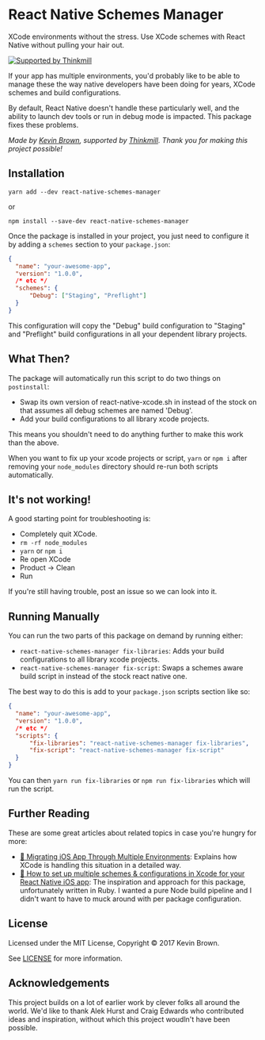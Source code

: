# React Native Schemes Manager

XCode environments without the stress. Use XCode schemes with React Native without pulling your hair out.

[![Supported by Thinkmill](https://thinkmill.github.io/badge/heart.svg)](http://thinkmill.com.au/?utm_source=github&utm_medium=badge&utm_campaign=react-native-schemes-manager)

If your app has multiple environments, you'd probably like to be able to manage these the way native developers have been doing for years, XCode schemes and build configurations.

By default, React Native doesn't handle these particularly well, and the ability to launch dev tools or run in debug mode is impacted. This package fixes these problems.

*Made by [Kevin Brown](https://twitter.com/kevinbrowntech), supported by [Thinkmill](http://thinkmill.com.au/). Thank you for making this project possible!*

## Installation

```
yarn add --dev react-native-schemes-manager
```
or
```
npm install --save-dev react-native-schemes-manager
```

Once the package is installed in your project, you just need to configure it by adding a `schemes` section to your `package.json`:

```json
{
  "name": "your-awesome-app",
  "version": "1.0.0",
  /* etc */
  "schemes": {
      "Debug": ["Staging", "Preflight"]
  }
}
```

This configuration will copy the "Debug" build configuration to "Staging" and "Preflight" build configurations in all your dependent library projects.

## What Then?

The package will automatically run this script to do two things on `postinstall`:
- Swap its own version of react-native-xcode.sh in instead of the stock on that assumes all debug schemes are named 'Debug'.
- Add your build configurations to all library xcode projects. 

This means you shouldn't need to do anything further to make this work than the above.

When you want to fix up your xcode projects or script, `yarn` or `npm i` after removing your `node_modules` directory should re-run both scripts automatically.

## It's not working!

A good starting point for troubleshooting is:
- Completely quit XCode.
- `rm -rf node_modules`
- `yarn` or `npm i`
- Re open XCode
- Product -> Clean
- Run

If you're still having trouble, post an issue so we can look into it.

## Running Manually

You can run the two parts of this package on demand by running either:

- `react-native-schemes-manager fix-libraries`: Adds your build configurations to all library xcode projects.
- `react-native-schemes-manager fix-script`: Swaps a schemes aware build script in instead of the stock react native one.

The best way to do this is add to your `package.json` scripts section like so:

```json
{
  "name": "your-awesome-app",
  "version": "1.0.0",
  /* etc */
  "scripts": {
      "fix-libraries": "react-native-schemes-manager fix-libraries",
      "fix-script": "react-native-schemes-manager fix-script"
  }
}
```

You can then `yarn run fix-libraries` or `npm run fix-libraries` which will run the script.

## Further Reading

These are some great articles about related topics in case you're hungry for more:

- [📝 Migrating iOS App Through Multiple Environments](http://www.blackdogfoundry.com/blog/migrating-ios-app-through-multiple-environments/): Explains how XCode is handling this situation in a detailed way.
- [📝 How to set up multiple schemes & configurations in Xcode for your React Native iOS app](https://zeemee.engineering/how-to-set-up-multiple-schemes-configurations-in-xcode-for-your-react-native-ios-app-7da4b5237966#.vsq9mlgv8): The inspiration and approach for this package, unfortunately written in Ruby. I wanted a pure Node build pipeline and I didn't want to have to muck around with per package configuration.

## License

Licensed under the MIT License, Copyright © 2017 Kevin Brown.

See [LICENSE](./LICENSE) for more information.

## Acknowledgements

This project builds on a lot of earlier work by clever folks all around the world. We'd like to thank Alek Hurst and Craig Edwards who contributed ideas and inspiration, without which this project woudln't have been possible.
